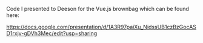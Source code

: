 Code I presented to Deeson for the Vue.js brownbag which can be found here:

https://docs.google.com/presentation/d/1A3R97paiXu_NidssUB1czBzGocASD1rxjv-gDVh3Mec/edit?usp=sharing